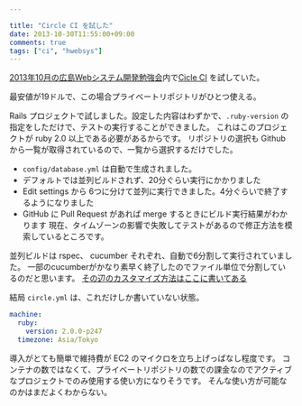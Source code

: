```yaml
---

title: "Circle CI を試した"
date: 2013-10-30T11:55:00+09:00
comments: true
tags: ["ci", "hwebsys"]
---
```


[2013年10月の広島Webシステム開発勉強会](https://twitter.com/hwebsys)内で[Cicle CI](https://circleci.com) を試していた。

最安値が19ドルで、この場合プライベートリポジトリがひとつ使える。

Rails プロジェクトで試しました。設定した内容はわずかで、`.ruby-version` の指定をしただけで、テストの実行することができました。
これはこのプロジェクトが ruby 2.0 以上である必要があるからです。
リポジトリの選択も Github から一覧が取得されているので、一覧から選択するだけでした。

* `config/database.yml` は自動で生成されました。
* デフォルトでは並列ビルドされず、20分ぐらい実行にかかりました
* Edit settings から 6つに分けて並列に実行できました。4分ぐらいで終了するようになりました
* GitHub に Pull Request があれば merge するときにビルド実行結果がわかります
現在、タイムゾーンの影響で失敗してテストがあるので修正方法を模索しているところです。

並列ビルドは rspec、 cucumber それぞれ、自動で6分割して実行されていました。
一部のcucumberがかなり素早く終了したのでファイル単位で分割しているのだと思います。
[その辺のカスタマイズ方法はここに書いてある](https://circleci.com/docs/parallel-manual-setup)

結局 `circle.yml` は、これだけしか書いていない状態。

```yaml
machine:
  ruby:
    version: 2.0.0-p247
  timezone: Asia/Tokyo
```

導入がとても簡単で維持費が EC2 のマイクロを立ち上げっぱなし程度です。
コンテナの数ではなくて、プライベートリポジトリの数での課金なのでアクティブなプロジェクトでのみ使用する使い方になりそうです。
そんな使い方が可能なのかはまだよくわからない。
